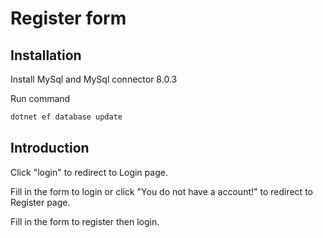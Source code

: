# Register form

## Installation

Install MySql and MySql connector 8.0.3

Run command
```bash
dotnet ef database update
```

## Introduction

Click "login" to redirect to Login page.

Fill in the form to login or click "You do not have a account!" to redirect to Register page.

Fill in the form to register then login.


